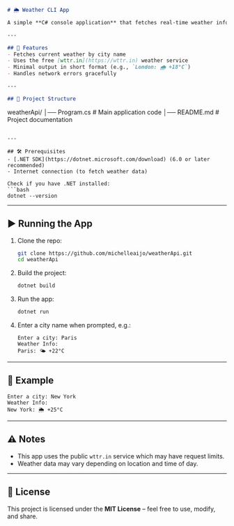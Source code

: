 ```markdown
# 🌦️ Weather CLI App

A simple **C# console application** that fetches real-time weather information for any city using the [wttr.in](https://wttr.in) API.

---

## 🚀 Features
- Fetches current weather by city name  
- Uses the free [wttr.in](https://wttr.in) weather service  
- Minimal output in short format (e.g., `London: 🌧️ +18°C`)  
- Handles network errors gracefully  

---

## 📂 Project Structure
```

weatherApi/
│── Program.cs   # Main application code
│── README.md    # Project documentation

````

---

## 🛠️ Prerequisites
- [.NET SDK](https://dotnet.microsoft.com/download) (6.0 or later recommended)  
- Internet connection (to fetch weather data)

Check if you have .NET installed:
```bash
dotnet --version
````

---

## ▶️ Running the App

1. Clone the repo:

   ```bash
   git clone https://github.com/michelleaijo/weatherApi.git
   cd weatherApi
   ```

2. Build the project:

   ```bash
   dotnet build
   ```

3. Run the app:

   ```bash
   dotnet run
   ```

4. Enter a city name when prompted, e.g.:

   ```
   Enter a city: Paris
   Weather Info:
   Paris: 🌤️ +22°C
   ```

---

## 📌 Example

```
Enter a city: New York
Weather Info:
New York: 🌦️ +25°C
```

---

## ⚠️ Notes

* This app uses the public `wttr.in` service which may have request limits.
* Weather data may vary depending on location and time of day.

---

## 📜 License

This project is licensed under the **MIT License** – feel free to use, modify, and share.
